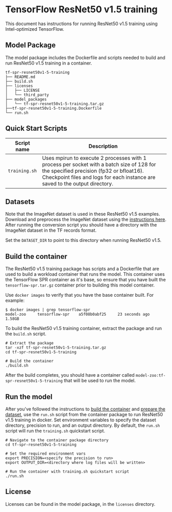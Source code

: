 <!--- 0. Title -->
# TensorFlow ResNet50 v1.5 training

<!-- 10. Description -->

This document has instructions for running ResNet50 v1.5 training
using Intel-optimized TensorFlow.


## Model Package

The model package includes the Dockerfile and scripts needed to build and
run ResNet50 v1.5 training in a container.
```
tf-spr-resnet50v1-5-training
├── README.md
├── build.sh
├── licenses
│   ├── LICENSE
│   └── third_party
├── model_packages
│   └── tf-spr-resnet50v1-5-training.tar.gz
├──tf-spr-resnet50v1-5-training.Dockerfile
└── run.sh
```

<!--- 40. Quick Start Scripts -->
## Quick Start Scripts

| Script name | Description |
|-------------|-------------|
| `training.sh` | Uses mpirun to execute 2 processes with 1 process per socket with a batch size of 128 for the specified precision (fp32 or bfloat16). Checkpoint files and logs for each instance are saved to the output directory. |

<!--- 30. Datasets -->
## Datasets

Note that the ImageNet dataset is used in these ResNet50 v1.5 examples.
Download and preprocess the ImageNet dataset using the [instructions here](https://github.com/IntelAI/models/blob/master/datasets/imagenet/README.md).
After running the conversion script you should have a directory with the
ImageNet dataset in the TF records format.

Set the `DATASET_DIR` to point to this directory when running ResNet50 v1.5.

## Build the container

The ResNet50 v1.5 training package has scripts and a Dockerfile that are
used to build a workload container that runs the model. This container
uses the TensorFlow SPR container as it's base, so ensure that you have built
the `tensorflow-spr.tar.gz` container prior to building this model container.

Use `docker images` to verify that you have the base container built. For example:
```
$ docker images | grep tensorflow-spr
model-zoo     tensorflow-spr    a5f08b0abf25     23 seconds ago   1.58GB
```

To build the ResNet50 v1.5 training container, extract the package and
run the `build.sh` script.
```
# Extract the package
tar -xzf tf-spr-resnet50v1-5-training.tar.gz
cd tf-spr-resnet50v1-5-training

# Build the container
./build.sh
```

After the build completes, you should have a container called
`model-zoo:tf-spr-resnet50v1-5-training` that will be used to run the model.

## Run the model

After you've followed the instructions to [build the container](#build-the-container)
and [prepare the dataset](#datasets), use the `run.sh` script from the container
package to run ResNet50 v1.5 training in docker. Set environment variables to
specify the dataset directory, precision to run, and
an output directory. By default, the `run.sh` script will run the
`training.sh` quickstart script.
```
# Navigate to the container package directory
cd tf-spr-resnet50v1-5-training

# Set the required environment vars
export PRECISION=<specify the precision to run>
export OUTPUT_DIR=<directory where log files will be written>

# Run the container with training.sh quickstart script
./run.sh
```

<!--- 80. License -->
## License

Licenses can be found in the model package, in the `licenses` directory.

